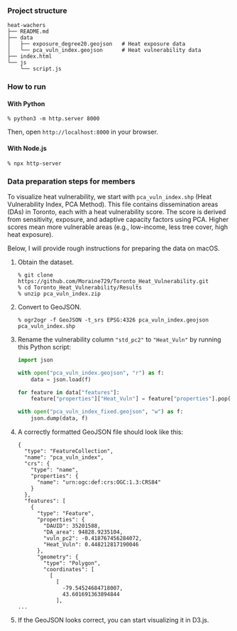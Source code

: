 ### Project structure

```
heat-wachers
├── README.md
├── data
│   ├── exposure_degree20.geojson   # Heat exposure data
│   └── pca_vuln_index.geojson      # Heat vulnerability data
├── index.html
└── js
    └── script.js
```

### How to run

#### With Python

```
% python3 -m http.server 8000
```

Then, open `http://localhost:8000` in your browser.

#### With Node.js

```
% npx http-server
```

### Data preparation steps for members

To visualize heat vulnerability, we start with `pca_vuln_index.shp` (Heat Vulnerability Index, PCA Method). This file contains dissemination areas (DAs) in Toronto, each with a heat vulnerability score. The score is derived from sensitivity, exposure, and adaptive capacity factors using PCA. Higher scores mean more vulnerable areas (e.g., low-income, less tree cover, high heat exposure).

Below, I will provide rough instructions for preparing the data on macOS.

1. Obtain the dataset.

    ```
    % git clone https://github.com/Moraine729/Toronto_Heat_Vulnerability.git
    % cd Toronto_Heat_Vulnerability/Results
    % unzip pca_vuln_index.zip
    ```

2. Convert to GeoJSON.

    ```
    % ogr2ogr -f GeoJSON -t_srs EPSG:4326 pca_vuln_index.geojson pca_vuln_index.shp
    ```

3. Rename the vulnerability column `"std_pc2"` to `"Heat_Vuln"` by running this Python script:

    ```python
    import json

    with open("pca_vuln_index.geojson", "r") as f:
        data = json.load(f)

    for feature in data["features"]:
        feature["properties"]["Heat_Vuln"] = feature["properties"].pop("std_pc2")

    with open("pca_vuln_index_fixed.geojson", "w") as f:
        json.dump(data, f)
    ```

4. A correctly formatted GeoJSON file should look like this:

    ```
    {
      "type": "FeatureCollection",
      "name": "pca_vuln_index",
      "crs": {
        "type": "name",
        "properties": {
          "name": "urn:ogc:def:crs:OGC:1.3:CRS84"
        }
      },
      "features": [
        {
          "type": "Feature",
          "properties": {
            "DAUID": 35201588,
            "DA_area": 94828.9235104,
            "vuln_pc2": -0.418767456284072,
            "Heat_Vuln": 0.448212817190046
          },
          "geometry": {
            "type": "Polygon",
            "coordinates": [
              [
                [
                  -79.54524684718007,
                  43.601691363894844
                ],
    ...
    ```

5. If the GeoJSON looks correct, you can start visualizing it in D3.js.
